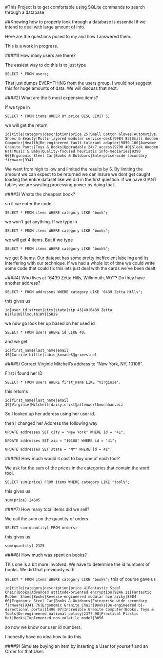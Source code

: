 #This Project is to get comfortable using SQLite commands to search through a database

##Knowing how to properly look through a database is essential if we intend to deal with large amount of info.

Here are the questions posed to my and how I answered them.

This is a work in progress.

####1) How many users are there?

The easiest way to do this is to just type

`
SELECT * FROM users;
`

That just dumps EVERYTHING from the users group. I would not suggest this for huge amounts of data. We will discuss that next.

####2) What are the 5 most expensive items?

If we type in

`
SELECT * FROM items ORDER BY price DESC LIMIT 5;
`

we will get the return

`id|title|category|description|price
25|Small Cotton Gloves|Automotive, Shoes & Beauty|Multi-layered modular service-desk|9984
83|Small Wooden Computer|Health|Re-engineered fault-tolerant adapter|9859
100|Awesome Granite Pants|Toys & Books|Upgradable 24/7 access|9790
40|Sleek Wooden Hat|Music & Baby|Quality-focused heuristic info-mediaries|9390
60|Ergonomic Steel Car|Books & Outdoors|Enterprise-wide secondary firmware|9341`

We went from high to low and limited the results by 5. By limiting the amount we can expect to be returned we can insure we dont get caught loading the entire dataset like we did in the first question. If we have GIANT tables we are wasting processing power by doing that.

####3) Whats the cheapest book?

so if we enter the code

`SELECT * FROM items WHERE category LIKE "book";`

we won't get anything. If we type in

`SELECT * FROM items WHERE category LIKE "books";`

we will get 4 items. But if we type

`SELECT * FROM items WHERE category LIKE "book%";`

we get 6 items. Our dataset has some pretty ineffecient labeling and its interfering with our technique. If we had a whole lot of time we could write some code that could fix this lets just deal with the cards we've been dealt.


####4) Who lives at “6439 Zetta Hills, Willmouth, WY”? Do they have another address?

`SELECT * FROM addresses WHERE category LIKE '6439 Zetta Hills';`

this gives us

`
id|user_id|street|city|state|zip
43|40|6439 Zetta Hills|Willmouth|WY|15029
`

we now go look her up based on her used id

`SELECT * FROM users WHERE id LIKE 40;`

and we get

`
id|first_name|last_name|email
40|Corrine|Little|rubie_kovacek@grimes.net
`

####5) Correct Virginie Mitchell’s address to “New York, NY, 10108”.

First I found her ID

`
SELECT * FROM users WHERE first_name LIKE "Virginie";
`

this returns

`
id|first_name|last_name|email
39|Virginie|Mitchell|daisy.crist@altenwerthmonahan.biz
`

So I looked up her address using her user id.



then I changed her Address the following way

`UPDATE addresses SET city = "New York" WHERE id = "41";`

`UPDATE addresses SET zip = "10108" WHERE id = "41";`

`UPDATE addresses SET state = "NY" WHERE id = 41";`



####6) How much would it cost to buy one of each tool?

We ask for the sum of the prices in the categories that contain the word tool.

`
SELECT sum(price) FROM items WHERE category LIKE "tool%";
`

this gives us

`
sum(price)
24605
`


####7) How many total items did we sell?

We call the sum on the quantity of orders

`
SELECT sum(quantity) FROM orders;
`

this gives us

`
sum(quantity)
2125
`


####8) How much was spent on books?

This one is a bit more involved. We have to determine the id numbers of books. We did that previously with:

`
SELECT * FROM items WHERE category LIKE "book%";
`
this of course gave us

`
id|title|category|description|price
4|Fantastic Steel Chair|Books|Advanced attitude-oriented encryption|9246
21|Fantastic Rubber Shoes|Books|Reverse-engineered modular hierarchy|8904
60|Ergonomic Steel Car|Books & Outdoors|Enterprise-wide secondary firmware|9341
76|Ergonomic Granite Chair|Books|De-engineered bi-directional portal|1496
97|Incredible Granite Computer|Books, Toys & Tools|De-engineered national policy|2377
98|Practical Plastic Hat|Books|Implemented non-volatile model|3056
`

so now we know our user id numbers.

I honestly have no idea how to do this.

####9) Simulate buying an item by inserting a User for yourself and an Order for that User.


